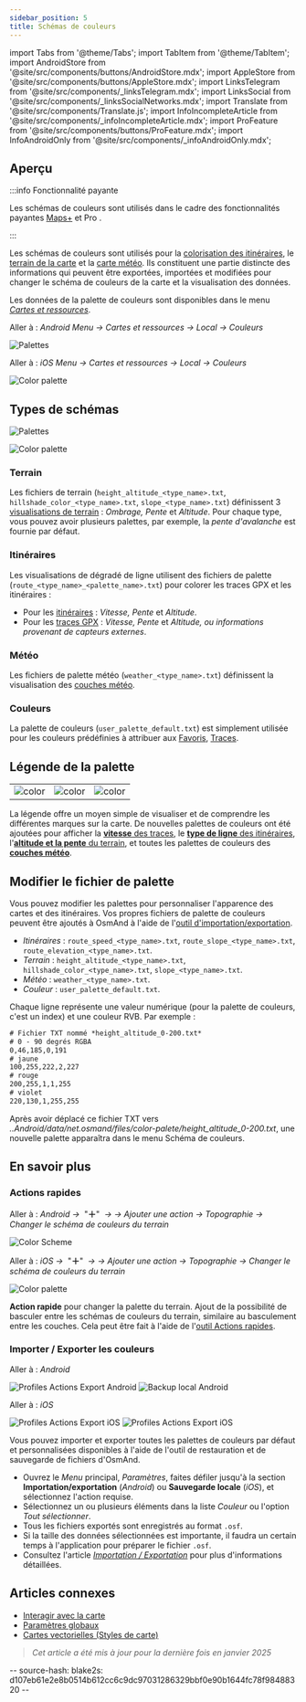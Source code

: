 ```yaml
---
sidebar_position: 5
title: Schémas de couleurs
---
```


import Tabs from '@theme/Tabs';
import TabItem from '@theme/TabItem';
import AndroidStore from '@site/src/components/buttons/AndroidStore.mdx';
import AppleStore from '@site/src/components/buttons/AppleStore.mdx';
import LinksTelegram from '@site/src/components/_linksTelegram.mdx';
import LinksSocial from '@site/src/components/_linksSocialNetworks.mdx';
import Translate from '@site/src/components/Translate.js';
import InfoIncompleteArticle from '@site/src/components/_infoIncompleteArticle.mdx';
import ProFeature from '@site/src/components/buttons/ProFeature.mdx';
import InfoAndroidOnly from '@site/src/components/_infoAndroidOnly.mdx';


## Aperçu

:::info Fonctionnalité payante

Les schémas de couleurs sont utilisés dans le cadre des fonctionnalités payantes [Maps+](../purchases/index.md) et Pro <ProFeature />.

:::

Les schémas de couleurs sont utilisés pour la [colorisation des itinéraires](#routes), le [terrain de la carte](#terrain) et la [carte météo](#weather). Ils constituent une partie distincte des informations qui peuvent être exportées, importées et modifiées pour changer le schéma de couleurs de la carte et la visualisation des données.

Les données de la palette de couleurs sont disponibles dans le menu [*Cartes et ressources*](../personal/maps-resources.md#local).

<Tabs groupId="operating-systems">

<TabItem value="android" label="Android">

Aller à : *Android* *Menu → Cartes et ressources → Local → Couleurs*

![Palettes](@site/static/img/personal/color-schemes/colors.png)

</TabItem>

<TabItem value="ios" label="iOS">

Aller à : *iOS* *Menu → Cartes et ressources → Local → Couleurs*

![Color palette](@site/static/img/personal/color-schemes/color_palette_ios.png)

</TabItem>

</Tabs>


## Types de schémas

<Tabs groupId="operating-systems">

<TabItem value="android" label="Android">

![Palettes](@site/static/img/personal/color-schemes/palette.png)

</TabItem>

<TabItem value="ios" label="iOS">

![Color palette](@site/static/img/personal/color-schemes/color_altitude.png)

</TabItem>

</Tabs>


### Terrain

Les fichiers de terrain (`height_altitude_<type_name>.txt`, `hillshade_color_<type_name>.txt`, `slope_<type_name>.txt`) définissent 3 [visualisations de terrain](../plugins/topography.md#hillshade-slope-and-altitude-layers) : *Ombrage, Pente* et *Altitude*. Pour chaque type, vous pouvez avoir plusieurs palettes, par exemple, la *pente d'avalanche* est fournie par défaut.

### Itinéraires

Les visualisations de dégradé de ligne utilisent des fichiers de palette (`route_<type_name>_<palette_name>.txt`) pour colorer les traces GPX et les itinéraires :

- Pour les [itinéraires](../navigation/guidance/map-during-navigation.md#color) : *Vitesse, Pente* et *Altitude*.
- Pour les [traces GPX](../map/tracks/index.md#color) : *Vitesse, Pente* et *Altitude, ou informations provenant de capteurs externes*.

### Météo

Les fichiers de palette météo (`weather_<type_name>.txt`) définissent la visualisation des [couches météo](../plugins/weather.md#weather-layers).

### Couleurs

La palette de couleurs (`user_palette_default.txt`) est simplement utilisée pour les couleurs prédéfinies à attribuer aux [Favoris](./favorites.md), [Traces](./tracks/).


## Légende de la palette

<table class="image">
    <tr>
        <td><img src={require('@site/static/img/personal/color-schemes/legend.png').default} alt="color"/></td>
        <td><img src={require('@site/static/img/personal/color-schemes/legend_1.png').default} alt="color"/></td>
        <td><img src={require('@site/static/img/personal/color-schemes/legend_2.png').default} alt="color"/></td>
    </tr>
</table>


La légende offre un moyen simple de visualiser et de comprendre les différentes marques sur la carte. De nouvelles palettes de couleurs ont été ajoutées pour afficher la [**vitesse** des traces](../map/tracks/index.md#color), le [**type de ligne** des itinéraires](../navigation/guidance/map-during-navigation.md#color), l'[**altitude et la pente** du terrain](../plugins/topography.md#default-color-scheme), et toutes les palettes de couleurs des [**couches météo**](../plugins/weather.md#weather-layers).


## Modifier le fichier de palette

Vous pouvez modifier les palettes pour personnaliser l'apparence des cartes et des itinéraires. Vos propres fichiers de palette de couleurs peuvent être ajoutés à OsmAnd à l'aide de l'[outil d'importation/exportation](./import-export.md).

- *Itinéraires* : `route_speed_<type_name>.txt`, `route_slope_<type_name>.txt`, `route_elevation_<type_name>.txt`.
- *Terrain* : `height_altitude_<type_name>.txt`, `hillshade_color_<type_name>.txt`, `slope_<type_name>.txt`.
- *Météo* : `weather_<type_name>.txt`.
- *Couleur* : `user_palette_default.txt`.

Chaque ligne représente une valeur numérique (pour la palette de couleurs, c'est un index) et une couleur RVB. Par exemple :

```xml
# Fichier TXT nommé *height_altitude_0-200.txt*
# 0 - 90 degrés RGBA
0,46,185,0,191
# jaune
100,255,222,2,227
# rouge
200,255,1,1,255
# violet
220,130,1,255,255

```

Après avoir déplacé ce fichier TXT vers *..Android/data/net.osmand/files/color-palete/height_altitude_0-200.txt*, une nouvelle palette apparaîtra dans le menu Schéma de couleurs.


## En savoir plus

### Actions rapides

<Tabs groupId="operating-systems">

<TabItem value="android" label="Android">

Aller à : *Android* *<Translate ios="true" ids="shared_string_menu,layer_map_appearance,shared_string_buttons,custom_buttons"/> →*&nbsp;  "**＋**"  &nbsp;*→ <Translate ios="true" ids="add_button"/>*  *→ Ajouter une action → Topographie → Changer le schéma de couleurs du terrain*

![Color Scheme](@site/static/img/widgets/color_scheme.png)

</TabItem>

<TabItem value="ios" label="iOS">

Aller à : *iOS* *<Translate ios="true" ids="shared_string_menu,layer_map_appearance,shared_string_buttons,custom_buttons"/> →*&nbsp;  "**＋**"  &nbsp;*→ <Translate ios="true" ids="add_button"/>*  *→ Ajouter une action → Topographie → Changer le schéma de couleurs du terrain*

![Color palette](@site/static/img/personal/color-schemes/color_scheme_qa_ios.png)

</TabItem>

</Tabs>

**Action rapide** pour changer la palette du terrain. Ajout de la possibilité de basculer entre les schémas de couleurs du terrain, similaire au basculement entre les couches. Cela peut être fait à l'aide de l'[outil Actions rapides](../widgets/quick-action.md#configure-map).


### Importer / Exporter les couleurs

<Tabs groupId="operating-systems">

<TabItem value="android" label="Android">

Aller à : *Android* *<Translate android="true" ids="shared_string_menu,shared_string_settings,import_export,export_to_file"/>*

![Profiles Actions Export Android](@site/static/img/personal/profiles/profile_actions_export_1_andr.png)   ![Backup local Android](@site/static/img/personal/profiles/profile_actions_export_3_andr.png)

</TabItem>

<TabItem value="ios" label="iOS">

Aller à : *iOS* *<Translate ios="true" ids="shared_string_menu,shared_string_settings,local_backup,backup_into_file"/>*

![Profiles Actions Export iOS](@site/static/img/personal/profiles/profile_actions_export_1_ios.png)    ![Profiles Actions Export iOS](@site/static/img/personal/profiles/profile_actions_export_3_ios.png)

</TabItem>

</Tabs>

Vous pouvez importer et exporter toutes les palettes de couleurs par défaut et personnalisées disponibles à l'aide de l'outil de restauration et de sauvegarde de fichiers d'OsmAnd.

- Ouvrez le *Menu* principal, *Paramètres*, faites défiler jusqu'à la section **Importation/exportation** (*Android*) ou **Sauvegarde locale** (*iOS*), et sélectionnez l'action requise.
- Sélectionnez un ou plusieurs éléments dans la liste *Couleur* ou l'option *Tout sélectionner*.
- Tous les fichiers exportés sont enregistrés au format `.osf`.
- Si la taille des données sélectionnées est importante, il faudra un certain temps à l'application pour préparer le fichier `.osf`.
- Consultez l'article [*Importation / Exportation*](../personal/import-export.md) pour plus d'informations détaillées.


## Articles connexes

- [Interagir avec la carte](../../user/map/interact-with-map.md)
- [Paramètres globaux](../../user/personal/global-settings.md)
- [Cartes vectorielles (Styles de carte)](../../user/map/vector-maps.md)

> *Cet article a été mis à jour pour la dernière fois en janvier 2025*

-- source-hash: blake2s: d107eb61e2e8b0514b612cc6c9dc97031286329bbf0e90b1644fc78f98488320 --
